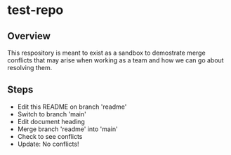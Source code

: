 # test-repo

## Overview

This respository is meant to exist as a sandbox to demostrate merge conflicts that may arise when working as a team and how we can go about resolving them.

## Steps

- Edit this README on branch 'readme'
- Switch to branch 'main'
- Edit document heading
- Merge branch 'readme' into 'main'
- Check to see conflicts
- Update: No conflicts!
